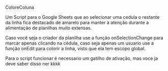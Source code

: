 ColoreColuna

Um Script para o Google Sheets que ao selecionar uma cedula o restante da linha fica destacado de amarelo para manter a atenção durante a alimentação de planilhas muito extensas.

Caso você seja o criador da planilha use a função onSelectionChange para marcar apenas clicando na cédula, caso seja apenas um usuario use a função onEdit para colorir a linha, visto que ela tem escopo global.

Para o script funcionar é necessario um gatilho de ativação, mas voce ja deve saber disso ner kkkk
